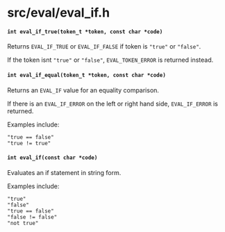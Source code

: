 # src/eval/eval_if.h

#### `int eval_if_true(token_t *token, const char *code)`
Returns `EVAL_IF_TRUE` or `EVAL_IF_FALSE` if token is `"true"` or `"false"`.

If the token isnt `"true"` or `"false"`, `EVAL_TOKEN_ERROR` is returned instead.

#### `int eval_if_equal(token_t *token, const char *code)`
Returns an `EVAL_IF` value for an equality comparison.

If there is an `EVAL_IF_ERROR` on the left or right hand side, `EVAL_IF_ERROR` is returned.

Examples include:

```
"true == false"
"true != true"
```

#### `int eval_if(const char *code)`
Evaluates an if statement in string form.

Examples include:

```
"true"
"false"
"true == false"
"false != false"
"not true"
```

